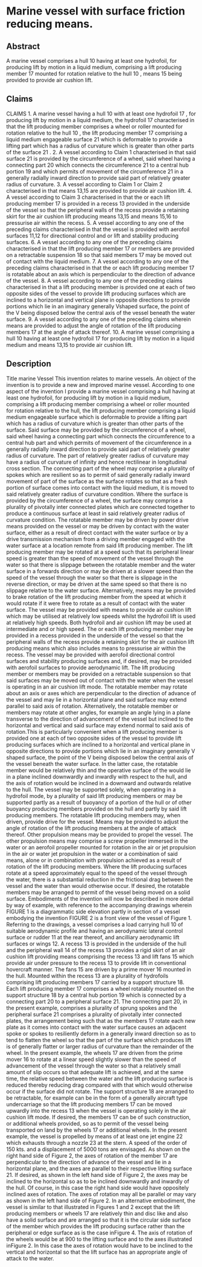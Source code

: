 # Marine vessel with surface friction reducing means.

## Abstract
A marine vessel comprises a hull 10 having at least one hydrofoil, for producing lift by motion in a liquid medium, comprising a lift producing member 17 mounted for rotation relative to the hull 10 , means 15 being provided to provide air cushion lift.

## Claims
CLAIMS 1. A marine vessel having a hull 10 with at least one hydrofoil 17 , for producing lift by motion in a liquid medium, the hydrofoil 17 characterised in that the lift producing member comprises a wheel or roller mounted for rotation relative to the hull 10 , the lift producing member 17 comprising a liquid medium engageable surface 21 which is deformable to provide a lifting part which has a radius of curvature which is greater than other parts of the surface 21 . 2. A vessel according to Claim 1 characterised in that said surface 21 is provided by the circumference of a wheel, said wheel having a connecting part 20 which connects the circumference 21 to a central hub portion 19 and which permits of movement of the circumference 21 in a generally radially inward direction to provide said part of relatively greater radius of curvature. 3. A vessel according to Claim 1 or Claim 2 characterised in that means 13,15 are provided to provide air cushion lift. 4. A vessel according to Claim 3 characterised in that the or each lift producing member 17 is provided in a recess 13 provided in the underside of the vessel so that the peripheral walls of the recess provide a retaining skirt for the air cushion lift producing means 13,15 and means 15,16 to pressurise air within the recess. 5. A vessel according to any one of the preceding claims characterised in that the vessel is provided with aerofoil surfaces 11,12 for directional control and or lift and stability producing surfaces. 6. A vessel according to any one of the preceding claims characterised in that the lift producing member 17 or members are provided on a retractable suspension 18 so that said members 17 may be moved out of contact with the liquid medium. 7. A vessel according to any one of the preceding claims characterised in that the or each lift producing member 17 is rotatable about an axis which is perpendicular to the direction of advance of the vessel. 8. A vessel according to any one of the preceding claims characterised in that a lift producing member is provided one at each of two opposite sides of the vessel to provide lift producing surfaces which are inclined to a horizontal and vertical plane in opposite directions to provide portions which lie in an imaginary generally Vshaped surface, the point of the V being disposed below the central axis of the vessel beneath the water surface. 9. A vessel according to any one of the preceding claims wherein means are provided to adjust the angle of rotation of the lift producing members 17 at the angle of attack thereof. 10. A marine vessel comprising a hull 10 having at least one hydrofoil 17 for producing lift by motion in a liquid medium and means 13,15 to provide air cushion lift.

## Description
Title marine Vessel This invention relates to marine vessels. An object of the invention is to provide a new and improved marine vessel. According to one aspect of the invention I provide a marine vessel comprising a hull having at least one hydrofoil, for producing lift by motion in a liquid medium, comprising a lift producing member comprising a wheel or roller mounted for rotation relative to the hull, the lift producing member comprising a liquid medium engageable surface which is deformable to provide a lifting part which has a radius of curvature which is greater than other parts of the surface. Said surface may be provided by the circumference of a wheel, said wheel having a connecting part which connects the circumference to a central hub part and which permits of movement of the circumference in a generally radially inward direction to provide said part of relatively greater radius of curvature. The part of relatively greater radius of curvature may have a radius of curvature of infinity and hence rectilinear in longitudinal cross section. The connecting part of the wheel may comprise a plurality of spokes which are resilient so as to permit of said generally radially inward movement of part of the surface as the surface rotates so that as a fresh portion of surface comes into contact with the liquid medium, it is moved to said relatively greater radius of curvature condition. Where the surface is provided by the circumference of a wheel, the surface may comprise a plurality of pivotally inter connected plates which are connected together to produce a continuous surface at least in said relatively greater radius of curvature condition. The rotatable member may be driven by power drive means provided on the vessel or may be driven by contact with the water surface, either as a result of direct contact with the water surface or by a drive transmission mechanism from a driving member engaged with the water surface at a location remote from said lift producing member. The lift producing member may be rotated at a speed such that its peripheral linear speed is greater than the speed of movement of the vessel through the water so that there is slippage between the rotatable member and the water surface in a forwards direction or may be driven at a slower speed than the speed of the vessel through the water so that there is slippage in the reverse direction, or may be driven at the same speed so that there is no slippage relative to the water surface. Alternatively, means may be provided to brake rotation of the lift producing member from the speed at which it would rotate if it were free to rotate as a result of contact with the water surface. The vessel may be provided with means to provide air cushion lift which may be utilised at relatively low speeds whilst the hydrofoil lift is used at relatively high speeds. Both hydrofoil and air cushion lift may be used at intermediate and or high speed. The or each lift producing member may be provided in a recess provided in the underside of the vessel so that the peripheral walls of the recess provide a retaining skirt for the air cushion lift producing means which also includes means to pressurise air within the recess. The vessel may be provided with aerofoil directional control surfaces and stability producing surfaces and, if desired, may be provided with aerofoil surfaces to provide aerodynamic lift. The lift producing member or members may be provided on a retractable suspension so that said surfaces may be moved out of contact with the water when the vessel is operating in an air cushion lift mode. The rotatable member may rotate about an axis or axes which are perpendicular to the direction of advance of the vessel and may lie in a horizontal plane and said surface may extend parallel to said axis of rotation. Alternatively, the rotatable member or members may rotate at other angles, for example an angle lying in a plane transverse to the direction of advancement of the vessel but inclined to the horizontal and vertical and said surface may extend normal to said axis of rotation.This is particularly convenient when a lift producing member is provided one at each of two opposite sides of the vessel to provide lift producing surfaces which are inclined to a horizontal and vertical plane in opposite directions to provide portions which lie in an imaginary generally V shaped surface, the point of the V being disposed below the central axis of the vessel beneath the water surface. In the latter case, the rotatable member would be relatively thin and the operative surface of the would lie in a plane inclined downwardly and inwardly with respect to the hull, and the axis of rotation would be inclined in a downward and outwards relative to the hull. The vessel may be supported solely, when operating in a hydrofoil mode, by a plurality of said lift producing members or may be supported partly as a result of buoyancy of a portion of the hull or of other buoyancy producing members provided on the hull and partly by said lift producing members. The rotatable lift producing members may, when driven, provide drive for the vessel. Means may be provided to adjust the angle of rotation of the lift producing members at the angle of attack thereof. Other propulsion means may be provided to propel the vessel. The other propulsion means may comprise a screw propeller immersed in the water or an aerofoil propeller mounted for rotation in the air or jet propulsion in the air or water jet propulsion in the water or a combination of said means, alone or in combination with propulsion achieved as a result of rotation of the lift producing members. Where the lift producing surfaces rotate at a speed approximately equal to the speed of the vessel through the water, there is a substantial reduction in the frictional drag between the vessel and the water than would otherwise occur. If desired, the rotatable members may be arranged to permit of the vessel being moved on a solid surface. Embodiments of the invention will now be described in more detail by way of example, with reference to the accompanying drawings wherein FIGURE 1 is a diagrammatic side elevation partly in section of a vessel embodying the invention FIGURE 2 is a front view of the vessel of Figure 1. Referring to the drawings, a vessel comprises a load carrying hull 10 of suitable aerodynamic profile and having an aerodynamic lateral control surface or rudder 11 at the rear thereof, and ancilliary aerodynamic lift surfaces or wings 12. A recess 13 is provided in the underside of the hull and the peripheral wall 14 of the recess 13 provides a rigid skirt of an air cushion lift providing means comprising the recess 13 and lift fans 15 which provide air under pressure to the recess 13 to provide lift in conventional hovercraft manner. The fans 15 are driven by a prime mover 16 mounted in the hull. Mounted within the recess 13 are a plurality of hydrofoils comprising lift producing members 17 carried by a support structure 18. Each lift producing member 17 comprises a wheel rotatably mounted on the support structure 18 by a central hub portion 19 which is connected by a connecting part 20 to a peripheral surface 21. The connecting part 20, in the present example, comprises a plurality of sprung spokes and the peripheral surface 21 comprises a plurality of pivotally inter connected plates, the arrangement being such that as the members 17 rotate each new plate as it comes into contact with the water surface causes an adjacent spoke or spokes to resiliently deform in a generally inward direction so as to tend to flatten the wheel so that the part of the surface which produces lift is of generally flatter or larger radius of curvature than the remainder of the wheel. In the present example, the wheels 17 are driven from the prime mover 16 to rotate at a linear speed slightly slower than the speed of advancement of the vessel through the water so that a relatively small amount of slip occurs so that adequate lift is achieved, and at the same time, the relative speed between the water and the lift producing surface is reduced thereby reducing drag compared with that which would otherwise occur if the surface did not rotate. The support structure 18 are arranged to be retractable, for example can be in the form of a generally aircraft type undercarriage so that the lift producing members 17 can be moved upwardly into the recess 13 when the vessel is operating solely in the air cushion lift mode. If desired, the members 17 can be of such construction, or additional wheels provided, so as to permit of the vessel being transported on land by the wheels 17 or additional wheels. In the present example, the vessel is propelled by means of at least one jet engine 22 which exhausts through a nozzle 23 at the stern. A speed of the order of 150 kts. and a displacement of 5000 tons are envisaged. As shown on the right hand side of Figure 2, the axes of rotation of the member 17 are perpendicular to the direction of advance of the vessel and lie in a horizontal plane, and the axes are parallel to their respective lifting surface 21. If desired, as shown in the left hand side of Figure 2, the axes may be inclined to the horizontal so as to be inclined downwardly and inwardly of the hull. Of course, in this case the right hand side would have oppositely inclined axes of rotation. The axes of rotation may all be parallel or may vary as shown in the left hand side of Figure 2. In an alternative embodiment, the vessel is similar to that illustrated in Figures 1 and 2 except that the lift producing members or wheels 17 are relatively thin and disc like and also have a solid surface and are arranged so that it is the circular side surface of the member which provides the lift producing surface rather than the peripheral or edge surface as is the case inFigure 4. The axis of rotation of the wheels would be at 900 to the lifting surface and to the axes illustrated inFigure 2. In this case the axes of rotation would have to be inclined to the vertical and horizontal so that the lift surface has an appropriate angle of attack to the water.